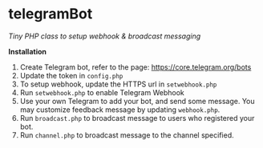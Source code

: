 # telegramBot
*Tiny PHP class to setup webhook &amp; broadcast messaging*

**Installation**

 1. Create Telegram bot, refer to the page: https://core.telegram.org/bots
 2. Update the token in `config.php`
 3. To setup webhook, update the HTTPS url in `setwebhook.php`
 4. Run `setwebhook.php` to enable Telegram Webhook
 5. Use your own Telegram to add your bot, and send some message. You may customize feedback message by updating `webhook.php`.
 6. Run `broadcast.php` to broadcast message to users who registered your bot.
 7. Run `channel.php` to broadcast message to the channel specified.
